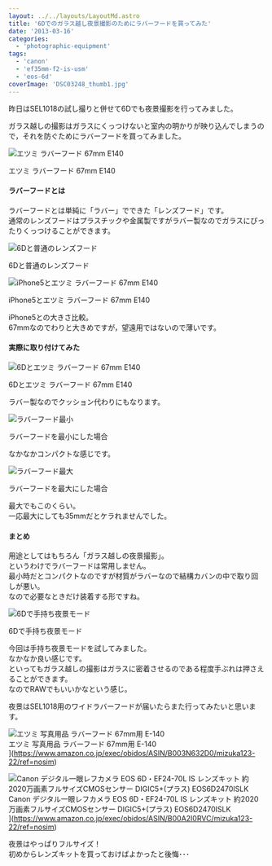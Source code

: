 ```yaml
---
layout: ../../layouts/LayoutMd.astro
title: '6Dでのガラス越し夜景撮影のためにラバーフードを買ってみた'
date: '2013-03-16'
categories:
  - 'photographic-equipment'
tags:
  - 'canon'
  - 'ef35mm-f2-is-usm'
  - 'eos-6d'
coverImage: 'DSC03248_thumb1.jpg'
---
```


昨日はSEL1018の試し撮りと併せて6Dでも夜景撮影を行ってみました。

ガラス越しの撮影はガラスにくっつけないと室内の明かりが映り込んでしまうので，それを防ぐためにラバーフードを買ってみました。

![エツミ ラバーフード 67mm E140](/archive/images/DSC03248_thumb.jpg 'エツミ ラバーフード 67mm E140')

エツミ ラバーフード 67mm E140

#### ラバーフードとは

ラバーフードとは単純に「ラバー」でできた「レンズフード」です。  
通常のレンズフードはプラスチックや金属製ですがラバー製なのでガラスにぴったりくっつけることができます。

![6Dと普通のレンズフード](/archive/images/DSC03250_thumb.jpg '6Dと普通のレンズフード')

6Dと普通のレンズフード

![iPhone5とエツミ ラバーフード 67mm E140](/archive/images/DSC03249_thumb.jpg 'iPhone5とエツミ ラバーフード 67mm E140')

iPhone5とエツミ ラバーフード 67mm E140

iPhone5との大きさ比較。  
67mmなのでわりと大きめですが，望遠用ではないので薄いです。

#### 実際に取り付けてみた

![6Dとエツミ ラバーフード 67mm E140](/archive/images/DSC03251_thumb.jpg '6Dとエツミ ラバーフード 67mm E140')

6Dとエツミ ラバーフード 67mm E140

ラバー製なのでクッション代わりにもなります。

![ラバーフード最小](/archive/images/DSC03252_thumb.jpg 'ラバーフード最小')

ラバーフードを最小にした場合

なかなかコンパクトな感じです。

![ラバーフード最大](/archive/images/DSC03253_thumb.jpg 'ラバーフード最大')

ラバーフードを最大にした場合

最大でもこのくらい。  
一応最大にしても35mmだとケラれませんでした。

#### まとめ

用途としてはもちろん「ガラス越しの夜景撮影」。  
というわけでラバーフードは常用しません。  
最小時だとコンパクトなのですが材質がラバーなので結構カバンの中で取り回しが悪い。  
なので必要なときだけ装着する形ですね。

![6Dで手持ち夜景モード](/archive/images/IMG_0213_thumb.jpg '6Dで手持ち夜景モード')

6Dで手持ち夜景モード

今回は手持ち夜景モードを試してみました。  
なかなか良い感じです。  
といってもガラス越しの撮影はガラスに密着させるのである程度手ぶれは押さえることができます。  
なのでRAWでもいいかなという感じ。

夜景はSEL1018用のワイドラバーフードが届いたらまた行ってみたいと思います。

![エツミ 写真用品 ラバーフード 67mm用 E-140](/archive/images/419pW4yN6AL._SL160_.jpg)  
エツミ 写真用品 ラバーフード 67mm用 E-140  
](https://www.amazon.co.jp/exec/obidos/ASIN/B003N632D0/mizuka123-22/ref=nosim)

![Canon デジタル一眼レフカメラ EOS 6D・EF24-70L IS レンズキット 約2020万画素フルサイズCMOSセンサー DIGIC5+(プラス) EOS6D2470ISLK](/archive/images/51mqBe9RG4L._SL160_.jpg)  
Canon デジタル一眼レフカメラ EOS 6D・EF24-70L IS レンズキット 約2020万画素フルサイズCMOSセンサー DIGIC5+(プラス) EOS6D2470ISLK  
](https://www.amazon.co.jp/exec/obidos/ASIN/B00A2I0RVC/mizuka123-22/ref=nosim)

夜景はやっぱりフルサイズ！  
初めからレンズキットを買っておけばよかったと後悔･･･
